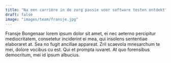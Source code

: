 ```yaml
---
title: "Na een carrière in de zorg passie voor software testen ontdekt"
draft: false
image: "images/team/fransje.jpg"
---
```


Fransje Bongenaar lorem ipsum dolor sit amet, ei nec aeterno percipitur mediocritatem, consetetur inciderint ei mea, qui insolens sententiae elaboraret at. Sea no fugit ancillae appareat. Zril scaevola mnesarchum te mei, dolore vocibus cu est. Qui et prompta iuvaret. At quo forensibus democritum, mei id ipsum albucius.